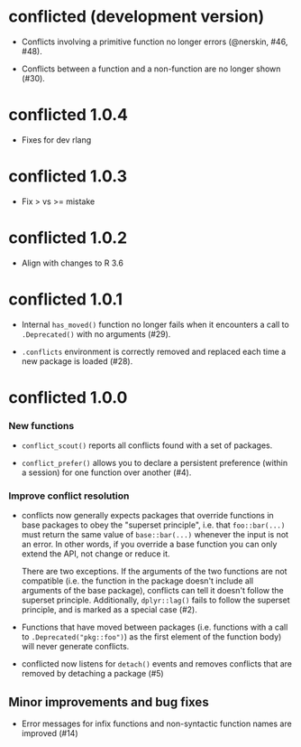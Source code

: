 # conflicted (development version)

* Conflicts involving a primitive function no longer errors 
  (@nerskin, #46, #48).

* Conflicts between a function and a non-function are no longer shown (#30).

# conflicted 1.0.4

* Fixes for dev rlang

# conflicted 1.0.3

* Fix > vs >= mistake

# conflicted 1.0.2

* Align with changes to R 3.6

# conflicted 1.0.1

* Internal `has_moved()` function no longer fails when it encounters a 
  call to `.Deprecated()` with no arguments (#29).

* `.conflicts` environment is correctly removed and replaced each time
  a new package is loaded (#28).

# conflicted 1.0.0

### New functions

* `conflict_scout()` reports all conflicts found with a set of packages.

* `conflict_prefer()` allows you to declare a persistent preference 
  (within a session) for one function over another (#4).

### Improve conflict resolution

*   conflicts now generally expects packages that override functions in base 
    packages to obey the "superset principle", i.e. that `foo::bar(...)` must 
    return the same value of `base::bar(...)` whenever the input is not an 
    error. In other words, if you override a base function you can only extend 
    the API, not change or reduce it.
    
    There are two exceptions. If the arguments of the two functions are not
    compatible (i.e. the function in the package doesn't include all 
    arguments of the base package), conflicts can tell it doesn't follow
    the superset principle. Additionally, `dplyr::lag()` fails to follow
    the superset principle, and is marked as a special case (#2).

* Functions that have moved between packages (i.e. functions with a call to 
  `.Deprecated("pkg::foo")`) as the first element of the function body) will 
  never generate conflicts.

* conflicted now listens for `detach()` events and removes conflicts that
  are removed by detaching a package (#5)

## Minor improvements and bug fixes

* Error messages for infix functions and non-syntactic function names are
  improved (#14)
